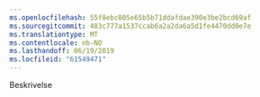 ```yaml
---
ms.openlocfilehash: 55f8ebc805e65b5b71ddafdae390e3be2bcd69af
ms.sourcegitcommit: 483c777a1537ccab6a2a2da6a5d1fe4470dd0e7e
ms.translationtype: MT
ms.contentlocale: nb-NO
ms.lasthandoff: 06/19/2019
ms.locfileid: "61549471"
---
```

Beskrivelse